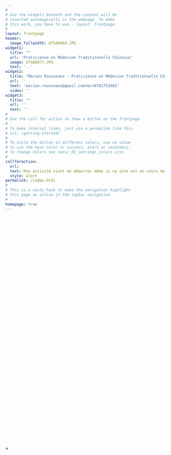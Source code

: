 ```yaml
---
#
# Use the widgets beneath and the content will be
# inserted automagically in the webpage. To make
# this work, you have to use › layout: frontpage
#
layout: frontpage
header:
  image_fullwidth: UT5A8884.JPG
widget1:
  title: ""
  url: 'Praticienne en Médecine Traditionnelle Chinoise'
  image: UT5A8877.JPG
  text: ' .'
widget2:
  title: "Marion Rousseaux - Praticienne en Médecine Traditionnelle Chinoise"
  url: ''
  text: 'marion.rousseaux@gmail.com<br>0782752983'
  video: ''
widget3:
  title: ""
  url: ''
  text: ''
#
# Use the call for action to show a button on the frontpage
#
# To make internal links, just use a permalink like this
# url: /getting-started/
#
# To style the button in different colors, use no value
# to use the main color or success, alert or secondary.
# To change colors see sass/_01_settings_colors.scss
#
callforaction:
  url: 
  text: Mon activité vient de démarrer même si ce site est en cours de construction. N'hésitez pas à me contacter.
  style: alert
permalink: /index.html
#
# This is a nasty hack to make the navigation highlight
# this page as active in the topbar navigation
#
homepage: true
---
```


<div id="videoModal" class="reveal-modal large" data-reveal="">
  <div class="flex-video widescreen vimeo" style="display: block;">
    <iframe width="1280" height="720" src="" frameborder="0" allowfullscreen></iframe>
  </div>
  <a class="close-reveal-modal">&#215;</a>
</div>
